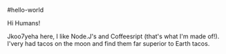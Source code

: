 #hello-world

Hi Humans!

Jkoo7yeha here, I like Node.J's and Coffeesript (that's what I'm made of!).
I'very had tacos on the moon and find them far superior to Earth tacos.

